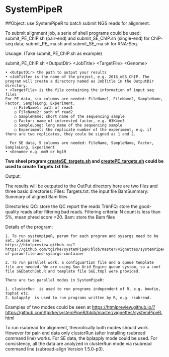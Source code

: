 # SystemPipeR

##Object: use SystemPipeR to batch submit NGS reads for alignment.

To submit alignment job, a serie of shell programs could be used: submit_PE_ChIP.sh (pair-end) and submit_SE_ChIP.sh (single-end) for ChIP-seq data; submit_PE_rna.sh and submit_SE_rna.sh for RNA-Seq.

Usuage: (Take submit_PE_ChIP.sh as example)

submit_PE_ChIP.sh \<OutputDir\> \<JobTitle\> \<TargetFile\> \<Genome\>

	• <OutputDir> the path to output your results
	• <JobTitle> is the name of the project, e.g. 2016_mES_ChIP. The program will create a directory named as JobTitle in the OutputDir directory.
	• <TargetFile> is the file containing the information of input seq files
	For PE data, six columns are needed: FileName1, FileName2, SampleName, Factor, SampleLong, Experiment.
		○ FileName1: path of read1
		○ FileName2: path of read2
		○ SampleName: short name of the sequencing sample
		○ Factor: name of interested factor, e.g. H3K4me3
		○ SampleLong: long name of the sequencing sample
		○ Experiment: the replicate number of the experiment, e.g. if there are two replicates, they coule be signed as 1 and 2.
		
	  For SE data, 5 columns are needed: FileName, SampleName, Factor, SampleLong, Experiment
	• <Genome> e.g. mm9 or hg19

**Two sheel program [createSE_targets.sh](createSE_targets.sh) and [createPE_targets.sh](createPE_targets.sh) could be used to create Targets.txt file.**

Output:

The results will be outputed to the OutPut directory 
here are two files and three basic directories:
Files:
  Targets.txt: the input file 
  BamSummary: Summary of aligned Bam files

Directories:
  QC: store the QC report the reads
  TrimFQ: store the good-quality reads after filtering bad reads. Filtering criteria: N count is less than 5%, mean phred score >20.
  Bam: store the Bam files

Details of the program:

	1. To run systempipeR, param for each program and sysargs need to be set, please see:
	https://htmlpreview.github.io/?https://github.com/tgirke/systemPipeR/blob/master/vignettes/systemPipeR.html#structure-of-param-file-and-sysargs-container  
	
	2. To run parallel work, a configuartion file and a queue template file are needed. We are using Sun Grid Engine queue system, so a conf file SGEbatchJob.R and template file SGE.tmpl were provided.
	
	There are two parallel modes in SystemPipeR:

	1. clusterRun  is used to run programs independent of R, e.g. bowtie, tophat etc.
	2. bplapply  is used to run programs written by R, e.g. rsubread.
	
Examples of two modes could be seen at https://htmlpreview.github.io/?https://github.com/tgirke/systemPipeR/blob/master/vignettes/systemPipeR.html 

To run rsubread for alignment, theorotically both modes should work. However for pair-end data only clusterRun (after installing rsubread command line) works. For SE data, the bplapply mode could be used. For consistency, all the data are analyzed in clusterRun mode via rsubread command line (subread-align Version 1.5.0-p3).



